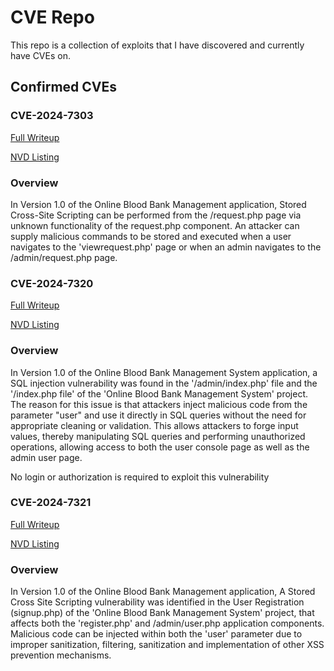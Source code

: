 # CVE Repo

This repo is a collection of exploits that I have discovered and currently have CVEs on. 


## Confirmed CVEs 

### CVE-2024-7303

[Full Writeup](https://github.com/cl4irv0yance/CVEs/blob/main/CVE-2024-7303/CVE-2024-7303.md)

[NVD Listing](https://nvd.nist.gov/vuln/detail/CVE-2024-7303)

### Overview

In Version 1.0 of the Online Blood Bank Management application, Stored Cross-Site Scripting can be performed from the /request.php page via unknown functionality of the request.php component. An attacker can supply malicious commands to be stored and executed when a user navigates to the 'viewrequest.php' page or when an admin navigates to the /admin/request.php page.

### CVE-2024-7320

[Full Writeup](https://github.com/cl4irv0yance/CVEs/blob/main/CVE-2024-7320/CVE-2024-7320.md)

[NVD Listing](https://nvd.nist.gov/vuln/detail/CVE-2024-7320)

### Overview 

In Version 1.0 of the Online Blood Bank Management System application, a SQL injection vulnerability was found in the '/admin/index.php' file and the '/index.php file' of the 'Online Blood Bank Management System' project. The reason for this issue is that attackers inject malicious code from the parameter "user" and use it directly in SQL queries without the need for appropriate cleaning or validation. This allows attackers to forge input values, thereby manipulating SQL queries and performing unauthorized operations, allowing access to both the user console page as well as the admin user page.

No login or authorization is required to exploit this vulnerability

### CVE-2024-7321

[Full Writeup](https://github.com/cl4irv0yance/CVEs/blob/main/CVE-2024-7321/CVE-2024-7321.md)

[NVD Listing](https://nvd.nist.gov/vuln/detail/CVE-2024-7321)

### Overview 

In Version 1.0 of the Online Blood Bank Management application, A Stored Cross Site Scripting vulnerability was identified in the User Registration (signup.php) of the 'Online Blood Bank Management System' project, that affects both the 'register.php' and /admin/user.php application components. Malicious code can be injected within both the 'user' parameter due to improper sanitization, filtering, sanitization and implementation of other XSS prevention mechanisms.

